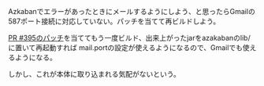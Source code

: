 <!--
.. date: 2015-10-04T22:06:26+09:00
.. draft: false
.. socialsharing: true
.. tags: ubuntu, azkaban
.. title: Azkabanでエラーメール
-->

Azkabanでエラーがあったときにメールするようにしよう、と思ったらGmailの587ポート接続に対応していない。パッチを当てて再ビルドしよう。
<!--more-->
[PR #395のパッチ](https://github.com/azkaban/azkaban/pull/395.patch)を当ててもう一度ビルド、出来上がったjarをazakabanのlib/に置いて再起動すれば
mail.portの設定が使えるようになるので、Gmailでも使えるようになる。

しかし、これが本体に取り込まれる気配がないという。
